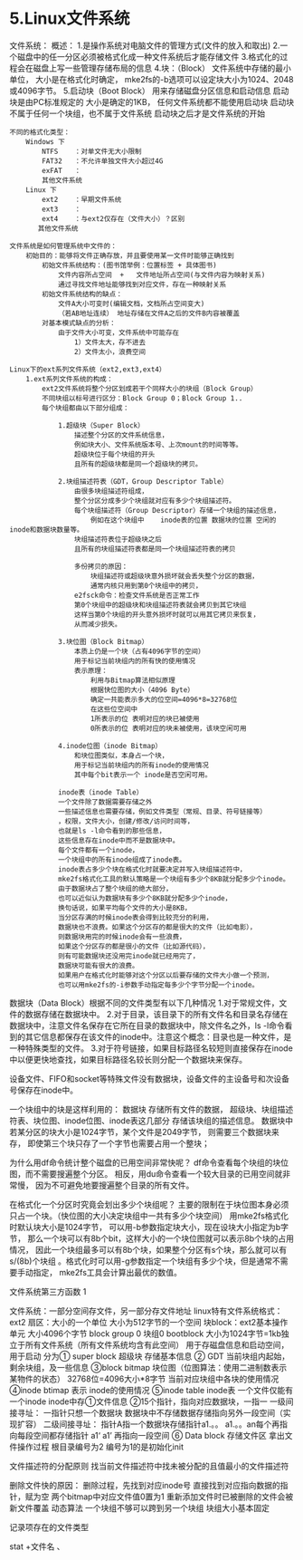 # 5.Linux文件系统

文件系统： 概述： 1.是操作系统对电脑文件的管理方式(文件的放入和取出) 2.一个磁盘中的任一分区必须被格式化成一种文件系统后才能存储文件 3.格式化的过程会在磁盘上写一些管理存储布局的信息 4.块：（Block） 文件系统中存储的最小单位， 大小是在格式化时确定， mke2fs的-b选项可以设定块大小为1024、2048或4096字节。 5.启动块（Boot Block） 用来存储磁盘分区信息和启动信息 启动块是由PC标准规定的 大小是确定的1KB， 任何文件系统都不能使用启动块 启动块不属于任何一个块组，也不属于文件系统 启动块之后才是文件系统的开始

```
不同的格式化类型：
    Windows 下
        NTFS    ：对单文件无大小限制
        FAT32   ：不允许单独文件大小超过4G
        exFAT   ：
        其他文件系统
    Linux 下
        ext2    ：早期文件系统
        ext3    ：
        ext4    ：与ext2仅存在（文件大小）？区别
       其他文件系统

文件系统是如何管理系统中文件的：
    初始目的：能够将文件正确存放，并且要使用某一文件时能够正确找到
        初始文件系统结构：(图书馆举例：位置标签 + 具体图书)
            文件内容所占空间  +   文件地址所占空间(与文件内容为映射关系)
            通过寻找文件地址能够找到对应文件，存在一种映射关系
        初始文件系统结构的缺点：
            文件A大小可变时(编辑文档，文档所占空间变大)
            （若AB地址连续） 地址存储在文件A之后的文件B内容被覆盖
        对基本模式缺点的分析：
            由于文件大小可变，文件系统中可能存在
                1）文件太大，存不进去
                2）文件太小，浪费空间

Linux下的ext系列文件系统（ext2,ext3,ext4）
    1.ext系列文件系统的构成：
        ext2文件系统将整个分区划成若干个同样大小的块组（Block Group）
        不同块组以标号进行区分：Block Group 0；Block Group 1..
        每个块组都由以下部分组成：

            1.超级块（Super Block）
                描述整个分区的文件系统信息，
                例如块大小、文件系统版本号、上次mount的时间等等。
                超级块位于每个块组的开头
                且所有的超级块都是同一个超级块的拷贝。

            2.块组描述符表（GDT，Group Descriptor Table）
                由很多块组描述符组成，
                整个分区分成多少个块组就对应有多少个块组描述符。
                每个块组描述符（Group Descriptor）存储一个块组的描述信息，
                    例如在这个块组中    inode表的位置 数据块的位置 空闲的inode和数据块数量等。
                块组描述符表位于超级块之后
                且所有的块组描述符表都是同一个块组描述符表的拷贝

                多份拷贝的原因：
                    块组描述符或超级块意外损坏就会丢失整个分区的数据，
                    通常内核只用到第0个块组中的拷贝，
                e2fsck命令：检查文件系统是否正常工作
                第0个块组中的超级块和块组描述符表就会拷贝到其它块组
                这样当第0个块组的开头意外损坏时就可以用其它拷贝来恢复，
                从而减少损失。

            3.块位图（Block Bitmap）
                本质上仍是一个块（占有4096字节的空间）
                用于标记当前块组内的所有快的使用情况
                表示原理：
                    利用与Bitmap算法相似原理
                    根据快位图的大小（4096 Byte）
                    确定一共能表示多大的位空间=4096*8=32768位
                    在这些位空间中
                    1所表示的位 表明对应的块已被使用
                    0所表示的位 表明对应的块未被使用，该块空闲可用

            4.inode位图（inode Bitmap）
                和块位图类似，本身占一个块，
                用于标记当前块组内的所有inode的使用情况
                其中每个bit表示一个 inode是否空闲可用。

            inode表（inode Table）
            一个文件除了数据需要存储之外
            一些描述信息也需要存储，例如文件类型（常规、目录、符号链接等）
            ，权限，文件大小，创建/修改/访问时间等，
            也就是ls -l命令看到的那些信息，
            这些信息存在inode中而不是数据块中。
            每个文件都有一个inode，
            一个块组中的所有inode组成了inode表。
            inode表占多少个块在格式化时就要决定并写入块组描述符中，
            mke2fs格式化工具的默认策略是一个块组有多少个8KB就分配多少个inode。
            由于数据块占了整个块组的绝大部分，
            也可以近似认为数据块有多少个8KB就分配多少个inode，
            换句话说，如果平均每个文件的大小是8KB，
            当分区存满的时候inode表会得到比较充分的利用，
            数据块也不浪费。如果这个分区存的都是很大的文件（比如电影），
            则数据块用完的时候inode会有一些浪费，
            如果这个分区存的都是很小的文件（比如源代码），
            则有可能数据块还没用完inode就已经用完了，
            数据块可能有很大的浪费。
            如果用户在格式化时能够对这个分区以后要存储的文件大小做一个预测，
            也可以用mke2fs的-i参数手动指定每多少个字节分配一个inode。
```

数据块（Data Block）根据不同的文件类型有以下几种情况 1.对于常规文件，文件的数据存储在数据块中。 2.对于目录，该目录下的所有文件名和目录名存储在数据块中，注意文件名保存在它所在目录的数据块中，除文件名之外，ls -l命令看到的其它信息都保存在该文件的inode中。注意这个概念：目录也是一种文件，是一种特殊类型的文件。 3.对于符号链接，如果目标路径名较短则直接保存在inode中以便更快地查找，如果目标路径名较长则分配一个数据块来保存。

设备文件、FIFO和socket等特殊文件没有数据块，设备文件的主设备号和次设备号保存在inode中。

一个块组中的块是这样利用的： 数据块 存储所有文件的数据， 超级块、块组描述符表、块位图、inode位图、inode表这几部分
存储该块组的描述信息。 数据块中 若某分区的块大小是1024字节，某个文件是2049字节， 则需要三个数据块来存， 即使第三个块只存了一个字节也需要占用一个整块；

为什么用df命令统计整个磁盘的已用空间非常快呢？ df命令查看每个块组的块位图，而不需要搜遍整个分区。 相反，用du命令查看一个较大目录的已用空间就非常慢， 因为不可避免地要搜遍整个目录的所有文件。

在格式化一个分区时究竟会划出多少个块组呢？ 主要的限制在于块位图本身必须只占一个块。（快位图的大小决定块组中一共有多少个块空间） 用mke2fs格式化时默认块大小是1024字节， 可以用-b参数指定块大小，现在设块大小指定为b字节， 那么一个块可以有8b个bit，这样大小的一个块位图就可以表示8b个块的占用情况， 因此一个块组最多可以有8b个块，如果整个分区有s个块，那么就可以有s/(8b)个块组 。格式化时可以用-g参数指定一个块组有多少个块，但是通常不需要手动指定， mke2fs工具会计算出最优的数值。

文件系统第三方函数 1

文件系统：一部分空间存文件，另一部分存文件地址 linux特有文件系统格式：ext2 扇区：大小的一个单位 大小为512字节的一个空间 块block：ext2基本操作单元 大小4096个字节 block group 0 块组0 bootblock 大小为1024字节=1kb独立于所有文件系统（所有文件系统均含有此空间） 用于存磁盘信息和启动空间，用于启动 分为① super block 超级块 存储基本信息 ② GDT 当前块组内起始，剩余块组，及一些信息 ③block bitmap 块位图（位图算法：使用二进制数表示某物件的状态） 32768位=4096大小*8字节 当前对应块组中各块的使用情况 ④inode btimap 表示 inode的使用情况 ⑤inode table inode表 一个文件仅能有一个inode inode中存①文件信息 ②15个指针，指向对应数据块，一指一 一级间接寻址： 一指针只想一个数据块 数据块中不存储数据存储指向另外一段空间（实现扩容） 二级间接寻址： 指针A指一个数据块存储指针a1.。。 a1.。。an每个再指向每段空间都存储指针 a1‘ a1’ 再指向一段空间 ⑥ Data block 存储文件区 拿出文件操作过程 根目录编号为2 编号为1的是初始化init

文件描述符的分配原则 找当前文件描述符中找未被分配的且值最小的文件描述符

删除文件快的原因： 删除过程，先找到对应inode号 直接找到对应指向数据的指针，赋为空 两个bitmap中对应文件值0置为1 重新添加文件时已被删除的文件会被新文件覆盖 动态算法 一个块组不够可以跨到另一个块组 块组大小基本固定

记录项存在的文件类型

stat +文件名 、